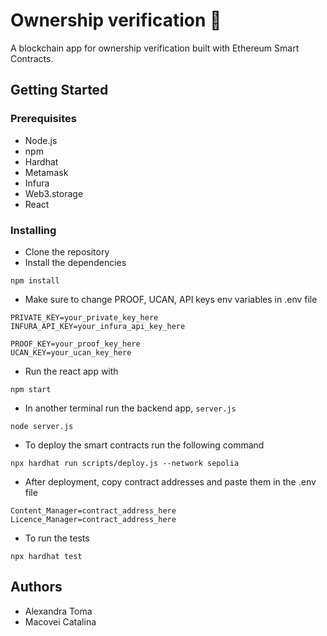 # Ownership verification :whale:
A blockchain app for ownership verification built with Ethereum Smart Contracts.

## Getting Started
### Prerequisites   
- Node.js
- npm
- Hardhat
- Metamask
- Infura
- Web3.storage
- React

### Installing
- Clone the repository
- Install the dependencies
```
npm install
```
- Make sure to change PROOF, UCAN, API keys env variables in .env file
```
PRIVATE_KEY=your_private_key_here
INFURA_API_KEY=your_infura_api_key_here

PROOF_KEY=your_proof_key_here
UCAN_KEY=your_ucan_key_here
```
- Run the react app with        
```
npm start
```

- In another terminal run the backend app, ```server.js```
```
node server.js
```
- To deploy the smart contracts run the following command
```
npx hardhat run scripts/deploy.js --network sepolia   
```
- After deployment, copy contract addresses and paste them in the .env file
```
Content_Manager=contract_address_here
Licence_Manager=contract_address_here
```    

- To run the tests
```
npx hardhat test
```


## Authors
- Alexandra Toma
- Macovei Catalina 